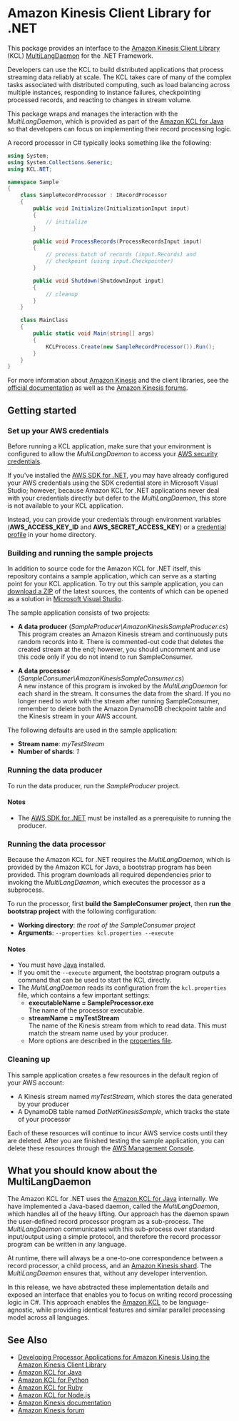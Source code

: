 # Amazon Kinesis Client Library for .NET

This package provides an interface to the [Amazon Kinesis Client Library][amazon-kcl] (KCL) [MultiLangDaemon][multi-lang-daemon] for the .NET Framework.

Developers can use the KCL to build distributed applications that process streaming data reliably at scale. The KCL takes care of many of the complex tasks associated with distributed computing, such as load balancing across multiple instances, responding to instance failures, checkpointing processed records, and reacting to changes in stream volume.

This package wraps and manages the interaction with the *MultiLangDaemon*, which is provided as part of the [Amazon KCL for Java][amazon-kcl-github] so that developers can focus on implementing their record processing logic.

A record processor in C# typically looks something like the following:

```csharp
using System;
using System.Collections.Generic;
using KCL.NET;

namespace Sample
{
    class SampleRecordProcessor : IRecordProcessor
    {
        public void Initialize(InitializationInput input)
        {
            // initialize
        }

        public void ProcessRecords(ProcessRecordsInput input)
        {
            // process batch of records (input.Records) and
            // checkpoint (using input.Checkpointer)
        }

        public void Shutdown(ShutdownInput input)
        {
            // cleanup
        }
    }

    class MainClass
    {
        public static void Main(string[] args)
        {
            KCLProcess.Create(new SampleRecordProcessor()).Run();
        }
    }
}
```

For more information about [Amazon Kinesis][amazon-kinesis] and the client libraries, see the
[official documentation][amazon-kinesis-docs] as well as the [Amazon Kinesis forums][kinesis-forum].

## Getting started


### Set up your AWS credentials

Before running a KCL application, make sure that your environment is configured to allow the *MultiLangDaemon* to access your [AWS security credentials](http://docs.aws.amazon.com/general/latest/gr/aws-security-credentials.html).

If you've installed the [AWS SDK for .NET][aws-sdk-dotnet], you may have already configured your AWS credentials using the SDK credential store in Microsoft Visual Studio; however, because Amazon KCL for .NET applications never deal with your credentials directly but defer to the *MultiLangDaemon*, this store is not available to your KCL application.

Instead, you can provide your credentials through environment variables (**AWS\_ACCESS\_KEY\_ID** and **AWS\_SECRET\_ACCESS\_KEY**) or a [credential profile][aws-sdk-dotnet-credentials] in your home directory.

### Building and running the sample projects

In addition to source code for the Amazon KCL for .NET itself, this repository contains a sample application, which can serve as a starting point for your KCL application. To try out this sample application, you can [download a ZIP][master-zip] of the latest sources, the contents of which can be opened as a solution in [Microsoft Visual Studio][visual-studio].

The sample application consists of two projects:

* **A data producer** (_SampleProducer\\AmazonKinesisSampleProducer.cs_)  
This program creates an Amazon Kinesis stream and continuously puts random records into it. There is commented-out code that deletes the created stream at the end; however, you should uncomment and use this code only if you do not intend to run SampleConsumer.

* **A data processor** (_SampleConsumer\\AmazonKinesisSampleConsumer.cs_)  
A new instance of this program is invoked by the *MultiLangDaemon* for each shard in the stream. It consumes the data from the shard. If you no longer need to work with the stream after running SampleConsumer, remember to delete both the Amazon DynamoDB checkpoint table and the Kinesis stream in your AWS account.

The following defaults are used in the sample application:

* **Stream name**: _myTestStream_ 
* **Number of shards**: _1_

### Running the data producer

To run the data producer, run the *SampleProducer* project.
#### Notes

* The [AWS SDK for .NET][aws-sdk-dotnet] must be installed as a prerequisite to running the producer.

### Running the data processor

Because the Amazon KCL for .NET requires the *MultiLangDaemon*, which is provided by the Amazon KCL for Java, a bootstrap program has been provided. This program downloads all required dependencies prior to invoking the *MultiLangDaemon*, which executes the processor as a subprocess.

To run the processor, first **build the SampleConsumer project**, then **run the bootstrap project** with the following configuration:

* **Working directory**: _the root of the SampleConsumer project_
* **Arguments**: `--properties kcl.properties --execute`


#### Notes

* You must have [Java][jvm] installed.
* If you omit the `--execute` argument, the bootstrap program outputs a command that can be used to start the KCL directly.
* The *MultiLangDaemon* reads its configuration from the `kcl.properties` file, which contains a few important settings:
  * **executableName = SampleProcessor.exe**  
    The name of the processor executable.
  * **streamName = myTestStream**  
    The name of the Kinesis stream from which to read data. This must match the stream name used by your producer.
  * More options are described in the [properties file][sample-properties].

### Cleaning up

This sample application creates a few resources in the default region of your AWS account:

* A Kinesis stream named _myTestStream_, which stores the data generated by your producer
* A DynamoDB table named _DotNetKinesisSample_,  which tracks the state of your processor

Each of these resources will continue to incur AWS service costs until they are deleted. After you are finished testing the sample application, you can delete these resources through the [AWS Management Console][aws-console].

## What you should know about the MultiLangDaemon

The Amazon KCL for .NET uses the [Amazon KCL for Java][amazon-kcl-github] internally. We have implemented a Java-based daemon, called the *MultiLangDaemon*, which handles all of the heavy lifting. Our approach has the daemon spawn the user-defined record processor program as a sub-process. The *MultiLangDaemon* communicates with this sub-process over standard input/output using a simple protocol, and therefore the record processor program can be written in any language.

At runtime, there will always be a one-to-one correspondence between a record processor, a child process,
and an [Amazon Kinesis shard][amazon-kinesis-shard]. The *MultiLangDaemon* ensures that, without
any developer intervention.

In this release, we have abstracted these implementation details and exposed an interface that enables
you to focus on writing record processing logic in C#. This approach enables the [Amazon KCL][amazon-kcl] to
be language-agnostic, while providing identical features and similar parallel processing model across
all languages.

## See Also

* [Developing Processor Applications for Amazon Kinesis Using the Amazon Kinesis Client Library][amazon-kcl]
* [Amazon KCL for Java][amazon-kcl-github]
* [Amazon KCL for Python][amazon-kinesis-python-github]
* [Amazon KCL for Ruby][amazon-kinesis-ruby-github]
* [Amazon KCL for Node.js][amazon-kinesis-nodejs-github]
* [Amazon Kinesis documentation][amazon-kinesis-docs]
* [Amazon Kinesis forum][kinesis-forum]

[amazon-kinesis]: http://aws.amazon.com/kinesis
[amazon-kinesis-docs]: http://aws.amazon.com/documentation/kinesis/
[amazon-kinesis-shard]: http://docs.aws.amazon.com/kinesis/latest/dev/key-concepts.html
[amazon-kcl]: http://docs.aws.amazon.com/kinesis/latest/dev/kinesis-record-processor-app.html
[amazon-kcl-github]: https://github.com/awslabs/amazon-kinesis-client
[amazon-kinesis-python-github]: https://github.com/awslabs/amazon-kinesis-client-python
[amazon-kinesis-ruby-github]: https://github.com/awslabs/amazon-kinesis-client-ruby
[amazon-kinesis-nodejs-github]: https://github.com/awslabs/amazon-kinesis-client-nodejs
[multi-lang-daemon]: https://github.com/awslabs/amazon-kinesis-client/blob/master/src/main/java/com/amazonaws/services/kinesis/multilang/package-info.java
[DefaultAWSCredentialsProviderChain]: http://docs.aws.amazon.com/AWSJavaSDK/latest/javadoc/com/amazonaws/auth/DefaultAWSCredentialsProviderChain.html
[kinesis-forum]: http://developer.amazonwebservices.com/connect/forum.jspa?forumID=169
[master-zip]: https://github.com/awslabs/amazon-kinesis-client-net/archive/master.zip
[aws-sdk-dotnet]: http://aws.amazon.com/developers/getting-started/net/
[aws-sdk-dotnet-credentials]: http://docs.aws.amazon.com/AWSSdkDocsNET/latest/DeveloperGuide/net-dg-config-creds.html#net-dg-config-creds-creds-file
[aws-console]: http://aws.amazon.com/console/
[sample-properties]: https://github.com/awslabs/amazon-kinesis-client-net/blob/master/SampleProducer/kcl.properties
[visual-studio]: http://www.visualstudio.com/
[jvm]: http://java.com/en/download/
